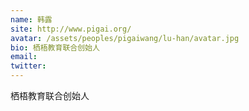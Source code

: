 ```yaml
---
name: 韩露
site: http://www.pigai.org/
avatar: /assets/peoples/pigaiwang/lu-han/avatar.jpg
bio: 栖梧教育联合创始人
email: 
twitter: 
---
```

栖梧教育联合创始人
